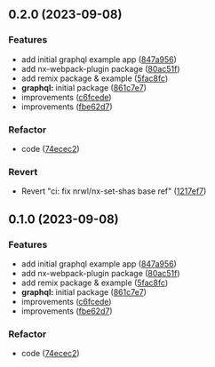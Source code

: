 

## 0.2.0 (2023-09-08)


### Features

* add initial graphql example app ([847a956](https://github.com/marcus-sa/deepkit-community/commit/847a9560bf4b20ecd9bcb9cffeaf7240f77baea1))
* add nx-webpack-plugin package ([80ac51f](https://github.com/marcus-sa/deepkit-community/commit/80ac51f54e6f1b9497d73766daf245da76c525a0))
* add remix package & example ([5fac8fc](https://github.com/marcus-sa/deepkit-community/commit/5fac8fc365436712bdb5f6b2613b0c4ca9abb730))
* **graphql:** initial package ([861c7e7](https://github.com/marcus-sa/deepkit-community/commit/861c7e79117ce4b1e936383802e3ce3b872afcf3))
* improvements ([c6fcede](https://github.com/marcus-sa/deepkit-community/commit/c6fcede69dded2fccd5927ea9969d4966685c7bd))
* improvements ([fbe62d7](https://github.com/marcus-sa/deepkit-community/commit/fbe62d72d690dbb2df3edff1d3db03e29fefdcb7))


### Refactor

* code ([74ecec2](https://github.com/marcus-sa/deepkit-community/commit/74ecec2343c1dd83a95070293fb74d77c22b4872))


### Revert

* Revert "ci: fix nrwl/nx-set-shas base ref" ([1217ef7](https://github.com/marcus-sa/deepkit-community/commit/1217ef7ced66ba00a6ce05c3b4f6a1b150cc7a84))

## 0.1.0 (2023-09-08)


### Features

* add initial graphql example app ([847a956](https://github.com/marcus-sa/deepkitx/commit/847a9560bf4b20ecd9bcb9cffeaf7240f77baea1))
* add nx-webpack-plugin package ([80ac51f](https://github.com/marcus-sa/deepkitx/commit/80ac51f54e6f1b9497d73766daf245da76c525a0))
* add remix package & example ([5fac8fc](https://github.com/marcus-sa/deepkitx/commit/5fac8fc365436712bdb5f6b2613b0c4ca9abb730))
* **graphql:** initial package ([861c7e7](https://github.com/marcus-sa/deepkitx/commit/861c7e79117ce4b1e936383802e3ce3b872afcf3))
* improvements ([c6fcede](https://github.com/marcus-sa/deepkitx/commit/c6fcede69dded2fccd5927ea9969d4966685c7bd))
* improvements ([fbe62d7](https://github.com/marcus-sa/deepkitx/commit/fbe62d72d690dbb2df3edff1d3db03e29fefdcb7))


### Refactor

* code ([74ecec2](https://github.com/marcus-sa/deepkitx/commit/74ecec2343c1dd83a95070293fb74d77c22b4872))